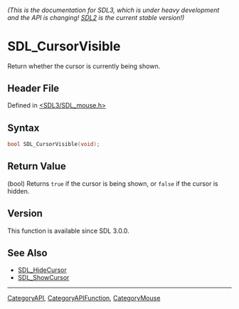###### (This is the documentation for SDL3, which is under heavy development and the API is changing! [SDL2](https://wiki.libsdl.org/SDL2/) is the current stable version!)
# SDL_CursorVisible

Return whether the cursor is currently being shown.

## Header File

Defined in [<SDL3/SDL_mouse.h>](https://github.com/libsdl-org/SDL/blob/main/include/SDL3/SDL_mouse.h)

## Syntax

```c
bool SDL_CursorVisible(void);
```

## Return Value

(bool) Returns `true` if the cursor is being shown, or `false` if the
cursor is hidden.

## Version

This function is available since SDL 3.0.0.

## See Also

- [SDL_HideCursor](SDL_HideCursor)
- [SDL_ShowCursor](SDL_ShowCursor)

----
[CategoryAPI](CategoryAPI), [CategoryAPIFunction](CategoryAPIFunction), [CategoryMouse](CategoryMouse)

